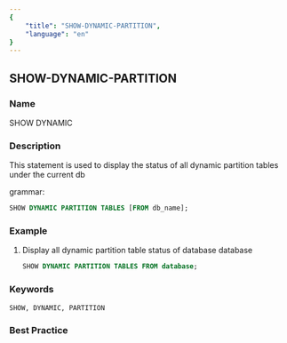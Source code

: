 ```yaml
---
{
    "title": "SHOW-DYNAMIC-PARTITION",
    "language": "en"
}
---
```


## SHOW-DYNAMIC-PARTITION

### Name

SHOW DYNAMIC

### Description

This statement is used to display the status of all dynamic partition tables under the current db

grammar:

```sql
SHOW DYNAMIC PARTITION TABLES [FROM db_name];
```

### Example

  1. Display all dynamic partition table status of database database

     ```sql
     SHOW DYNAMIC PARTITION TABLES FROM database;
     ```

### Keywords

    SHOW, DYNAMIC, PARTITION

### Best Practice

